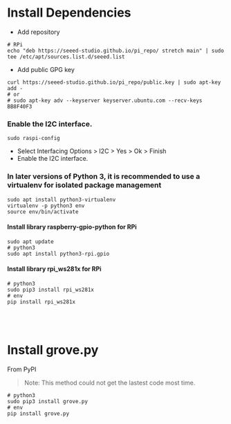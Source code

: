 
# Install Dependencies

- Add repository

```shell
# RPi
echo "deb https://seeed-studio.github.io/pi_repo/ stretch main" | sudo tee /etc/apt/sources.list.d/seeed.list
```
- Add public GPG key

```shell
curl https://seeed-studio.github.io/pi_repo/public.key | sudo apt-key add -
# or
# sudo apt-key adv --keyserver keyserver.ubuntu.com --recv-keys BB8F40F3
```

### Enable the I2C interface.
```shell
sudo raspi-config
```
- Select Interfacing Options > I2C > Yes > Ok > Finish
- Enable the I2C interface.

### In later versions of Python 3, it is recommended to use a virtualenv for isolated package management
```shell
sudo apt install python3-virtualenv
virtualenv -p python3 env
source env/bin/activate
```

#### Install library raspberry-gpio-python for RPi
```shell
sudo apt update
# python3
sudo apt install python3-rpi.gpio
```

#### Install library rpi_ws281x for RPi
```shell
# python3
sudo pip3 install rpi_ws281x
# env
pip install rpi_ws281x
```

<br><br>
# Install grove.py
From PyPI

> Note: This method could not get the lastest code most time.

```shell
# python3
sudo pip3 install grove.py
# env
pip install grove.py
```
